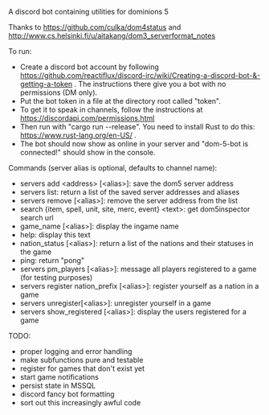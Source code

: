 A discord bot containing utilities for dominions 5

Thanks to https://github.com/culka/dom4status and http://www.cs.helsinki.fi/u/aitakang/dom3_serverformat_notes

To run:
* Create a discord bot account by following https://github.com/reactiflux/discord-irc/wiki/Creating-a-discord-bot-&-getting-a-token . The instructions there give you a bot with no permissions (DM only).
* Put the bot token in a file at the directory root called "token".
* To get it to speak in channels, follow the instructions at https://discordapi.com/permissions.html
* Then run with "cargo run --release". You need to install Rust to do this: https://www.rust-lang.org/en-US/ .
* The bot should now show as online in your server and "dom-5-bot is connected!" should show in the console.

Commands (server alias is optional, defaults to channel name): 
* servers add \<address> \[\<alias\>\]: save the dom5 server address
* servers list: return a list of the saved server addresses and aliases
* servers remove \[\<alias\>\]: remove the server address from the list
* search {item, spell, unit, site, merc, event} \<text\>: get dom5inspector search url
* game_name \[\<alias\>\]: display the ingame name
* help: display this text
* nation_status \[\<alias\>\]: return a list of the nations and their statuses in the game
* ping: return \"pong\"
* servers pm_players \[\<alias\>\]: message all players registered to a game (for testing purposes)
* servers register nation_prefix \[\<alias\>\]: register yourself as a nation in a game
* servers unregister\[\<alias\>\]: unregister yourself in a game
* servers show_registered \[\<alias\>\]: display the users registered for a game

TODO:
* proper logging and error handling
* make subfunctions pure and testable
* register for games that don't exist yet
* start game notifications
* persist state in MSSQL
* discord fancy bot formatting
* sort out this increasingly awful code
